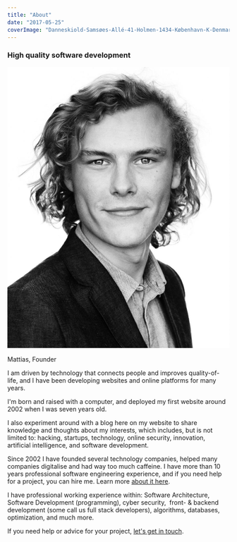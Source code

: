 ```yaml
---
title: "About"
date: "2017-05-25"
coverImage: "Danneskiold-Samsøes-Allé-41-Holmen-1434-København-K-Denmark.jpg"
---
```


### High quality software development

![](images/mattias-BW-e1543235555360-809x1024.jpg)

Mattias, Founder

I am driven by technology that connects people and improves quality-of-life, and I have been developing websites and online platforms for many years.

I'm born and raised with a computer, and deployed my first website around 2002 when I was seven years old.

I also experiment around with a blog here on my website to share knowledge and thoughts about my interests, which includes, but is not limited to: hacking, startups, technology, online security, innovation, artificial intelligence, and software development.

Since 2002 I have founded several technology companies, helped many companies digitalise and had way too much caffeine. I have more than 10 years professional software engineering experience, and if you need help for a project, you can hire me. Learn more [about it here](http://constantsolutions.dk/media-and-press/).

I have professional working experience within: Software Architecture, Software Development (programming), cyber security,  front- & backend development (some call us full stack developers), algorithms, databases, optimization, and much more.

If you need help or advice for your project, [let's get in touch](http://constantsolutions.dk/contact/).
